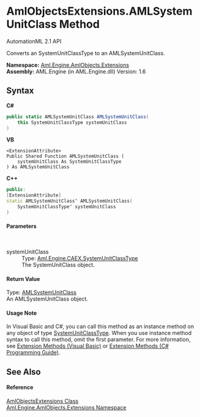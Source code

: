 # AmlObjectsExtensions.AMLSystemUnitClass Method 
AutomationML 2.1 API 

Converts an SystemUnitClassType to an AMLSystemUnitClass.

**Namespace:**&nbsp;<a href="N_Aml_Engine_AmlObjects_Extensions">Aml.Engine.AmlObjects.Extensions</a><br />**Assembly:**&nbsp;AML.Engine (in AML.Engine.dll) Version: 1.6

## Syntax

**C#**<br />
``` C#
public static AMLSystemUnitClass AMLSystemUnitClass(
	this SystemUnitClassType systemUnitClass
)
```

**VB**<br />
``` VB
<ExtensionAttribute>
Public Shared Function AMLSystemUnitClass ( 
	systemUnitClass As SystemUnitClassType
) As AMLSystemUnitClass
```

**C++**<br />
``` C++
public:
[ExtensionAttribute]
static AMLSystemUnitClass^ AMLSystemUnitClass(
	SystemUnitClassType^ systemUnitClass
)
```


#### Parameters
&nbsp;<dl><dt>systemUnitClass</dt><dd>Type: <a href="T_Aml_Engine_CAEX_SystemUnitClassType">Aml.Engine.CAEX.SystemUnitClassType</a><br />The SystemUnitClass object.</dd></dl>

#### Return Value
Type: <a href="T_Aml_Engine_AmlObjects_AMLSystemUnitClass">AMLSystemUnitClass</a><br />An AMLSystemUnitClass object.

#### Usage Note
In Visual Basic and C#, you can call this method as an instance method on any object of type <a href="T_Aml_Engine_CAEX_SystemUnitClassType">SystemUnitClassType</a>. When you use instance method syntax to call this method, omit the first parameter. For more information, see <a href="https://docs.microsoft.com/dotnet/visual-basic/programming-guide/language-features/procedures/extension-methods" target="_blank" rel="noopener noreferrer">Extension Methods (Visual Basic)</a> or <a href="https://docs.microsoft.com/dotnet/csharp/programming-guide/classes-and-structs/extension-methods" target="_blank" rel="noopener noreferrer">Extension Methods (C# Programming Guide)</a>.

## See Also


#### Reference
<a href="T_Aml_Engine_AmlObjects_Extensions_AmlObjectsExtensions">AmlObjectsExtensions Class</a><br /><a href="N_Aml_Engine_AmlObjects_Extensions">Aml.Engine.AmlObjects.Extensions Namespace</a><br />